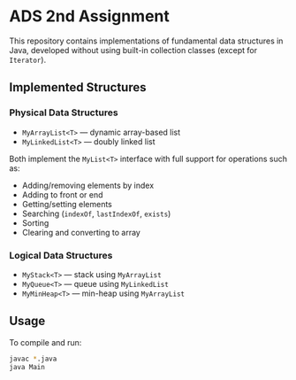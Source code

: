 # ADS 2nd Assignment

This repository contains implementations of fundamental data structures in Java, developed without using built-in collection classes (except for `Iterator`).

## Implemented Structures

### Physical Data Structures
- `MyArrayList<T>` — dynamic array-based list
- `MyLinkedList<T>` — doubly linked list

Both implement the `MyList<T>` interface with full support for operations such as:
- Adding/removing elements by index
- Adding to front or end
- Getting/setting elements
- Searching (`indexOf`, `lastIndexOf`, `exists`)
- Sorting
- Clearing and converting to array

### Logical Data Structures
- `MyStack<T>` — stack using `MyArrayList`
- `MyQueue<T>` — queue using `MyLinkedList`
- `MyMinHeap<T>` — min-heap using `MyArrayList`

## Usage

To compile and run:

```bash
javac *.java
java Main
